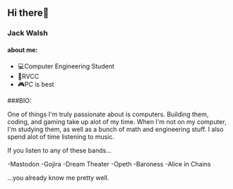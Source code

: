 ## Hi there👋

### Jack Walsh

#### about me:

- 💻Computer Engineering Student
- 🏫RVCC
- 🎮PC is best

###BIO:

One of things I'm truly passionate about is computers. Building them, coding,
and gaming take up alot of my time. When I'm not on my computer, I'm studying 
them, as well as a bunch of math and engineering stuff. I also spend alot of time
listening to music.

If you listen to any of these bands...

-Mastodon
-Gojira
-Dream Theater
-Opeth
-Baroness
-Alice in Chains

...you already know me pretty well. 


